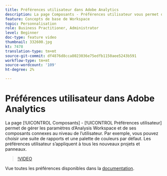 ```yaml
---
title: Préférences utilisateur dans Adobe Analytics
description: La page Composants - Préférences utilisateur vous permet de gérer les paramètres d’Analysis Workspace et des composants associés au niveau de l’utilisateur. Par exemple, vous pouvez choisir une suite de rapports et une palette de couleurs par défaut. Les préférences utilisateur s’appliquent à tous les nouveaux projets et panneaux.
feature: Concepts de base de Workspace
topic: Personnalisation
role: Business Practitioner, Administrator
level: Beginner
doc-type: feature video
thumbnail: 332600.jpg
kt: 7478
translation-type: tm+mt
source-git-commit: df4876d8cca8023036e75edfb1150aee5243b591
workflow-type: tm+mt
source-wordcount: '109'
ht-degree: 2%

---
```



# Préférences utilisateur dans Adobe Analytics

La page [!UICONTROL Composants] - [!UICONTROL Préférences utilisateur] permet de gérer les paramètres d’Analysis Workspace et de ses composants connexes au niveau de l’utilisateur. Par exemple, vous pouvez choisir une suite de rapports et une palette de couleurs par défaut. Les préférences utilisateur s’appliquent à tous les nouveaux projets et panneaux.

>[!VIDEO](https://video.tv.adobe.com/v/332600/?quality=12&learn=on)

Vue toutes les préférences disponibles dans la [documentation](https://experienceleague.adobe.com/docs/analytics/analyze/analysis-workspace/user-preferences.html).
